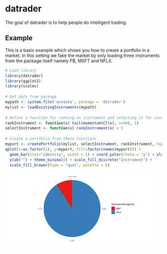 datrader
========

The goal of datrader is to help people do intelligent trading.

Example
-------

This is a basic example which shows you how to create a portfolio in a market. In this setting we fake the market by only loading three instruments from the package itself namely FB, MSFT and NFLX.

``` r
# Load library
library(datrader)
library(ggplot2)
library(scales)

# Get data from package
mypath <- system.file('extdata', package = 'datrader')
mylist <- loadExistingInstruments(mypath)

# Define a function for ranking an instrument and selecting it for investment
rankInstrument <- function(x) tail(momentum(Cl(x), n=90), 1)
selectInstrument <- function(x) rankInstrument(x) > 5

# Create a portfolio from these functions
myport <- createPortfolio(mylist, selectInstrument, rankInstrument, topN=3)
qplot(x=as.factor(1), y=myport, fill=factor(names(myport))) + 
  geom_bar(stat="identity", width = 1) + coord_polar(theta = "y") + xlab("") + 
  ylab("") + theme_minimal() + scale_fill_discrete("Instrument") + 
  scale_fill_brewer(type = "qual", palette = 6)
```

![](README-portfoliocreation-1.png)
